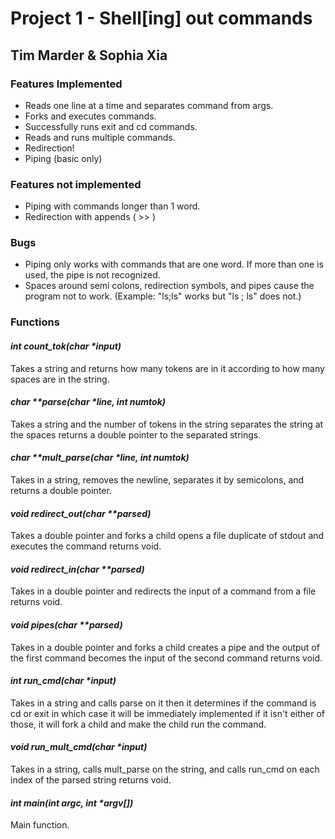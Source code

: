 # Project 1 - Shell[ing] out commands

## Tim Marder & Sophia Xia

### Features Implemented

- Reads one line at a time and separates command from args.
- Forks and executes commands.
- Successfully runs exit and cd commands.
- Reads and runs multiple commands.
- Redirection!
- Piping (basic only)

### Features not implemented

- Piping with commands longer than 1 word.
- Redirection with appends ( >> )

### Bugs

- Piping only works with commands that are one word. If more than one is used, the pipe is not recognized.
- Spaces around semi colons, redirection symbols, and pipes cause the program not to work. (Example: "ls;ls" works but "ls ; ls" does not.)

### Functions

#### _int count_tok(char *input)_
Takes a string and returns how many tokens are in it according to how many spaces are in the string.

#### _char **parse(char *line, int numtok)_
Takes a string and the number of tokens in the string separates the string at the spaces returns a double pointer to the separated strings.

#### _char **mult_parse(char *line, int numtok)_
Takes in a string, removes the newline, separates it by semicolons, and returns a double pointer.

#### _void redirect_out(char **parsed)_
Takes a double pointer and forks a child opens a file duplicate of stdout and executes the command returns void.

#### _void redirect_in(char **parsed)_
Takes in a double pointer and redirects the input of a command from a file returns void.

#### _void pipes(char **parsed)_
Takes in a double pointer and forks a child creates a pipe and the output of the first command becomes the input of the second command returns void.
   
#### _int run_cmd(char *input)_
Takes in a string and calls parse on it then it determines if the command is cd or exit in which case it will be immediately implemented if it isn't either of those, it will fork a child and make the child run the command.
 
#### _void run_mult_cmd(char *input)_
Takes in a string, calls mult_parse on the string, and calls run_cmd on each index of the parsed string returns void.
     
#### _int main(int argc, int *argv[])_
Main function.
